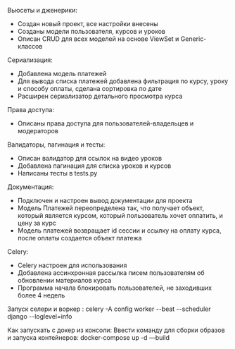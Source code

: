 Вьюсеты и дженерики:
* Создан новый проект, все настройки внесены
* Созданы модели пользователя, курсов и уроков
* Описан CRUD для всех моделей на основе ViewSet и Generic-классов

Сериализация:
* Добавлена модель платежей
* Для вывода списка платежей добавлена фильтрация по курсу, уроку и способу оплаты, сделана сортировка по дате
* Расширен сериализатор детального просмотра курса

Права доступа:
* Описаны права доступа для пользователей-владельцев и модераторов


Валидаторы, пагинация и тесты:
* Описан валидатор для ссылок на видео уроков
* Добавлена пагинация для списка уроков и курсов
* Написаны тесты в tests.py


Документация:
* Подключен и настроен вывод документации для проекта
* Модель Платежей переопределена так, что получает объект, который является курсом, который пользователь хочет оплатить, и цену за курс
* Модель платежей возвращает id сессии и ссылку на оплату курса, после оплаты создается объект платежа


Celery:
* Celery настроен для использования
* Добавлена ассинхронная рассылка писем пользователям об обновлении материалов курса
* Программа начала блокировать пользователей, не заходивших более 4 недель

Запуск селери и воркер : celery -A config worker --beat --scheduler django --loglevel=info

Как запускать с докер из консоли:
Ввести команду для сборки образов и запуска контейнеров:  docker-compose up -d —build
